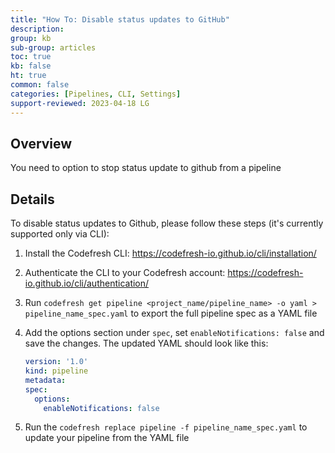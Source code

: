 ```yaml
---
title: "How To: Disable status updates to GitHub"
description: 
group: kb
sub-group: articles
toc: true
kb: false
ht: true
common: false
categories: [Pipelines, CLI, Settings]
support-reviewed: 2023-04-18 LG
---
```


## Overview

You need to option to stop status update to github from a pipeline

## Details

To disable status updates to Github, please follow these steps (it's currently supported only via CLI):

1. Install the Codefresh CLI: <https://codefresh-io.github.io/cli/installation/>

2. Authenticate the CLI to your Codefresh account: <https://codefresh-io.github.io/cli/authentication/>

3. Run `codefresh get pipeline <project_name/pipeline_name> -o yaml > pipeline_name_spec.yaml` to export the full pipeline spec as a YAML file

4. Add the options section under `spec`, set `enableNotifications: false` and save the changes. The updated YAML should look like this:

    ```yaml
    version: '1.0'
    kind: pipeline
    metadata:
    spec:
      options:
        enableNotifications: false
    ```

5. Run the `codefresh replace pipeline -f pipeline_name_spec.yaml` to update your pipeline from the YAML file
